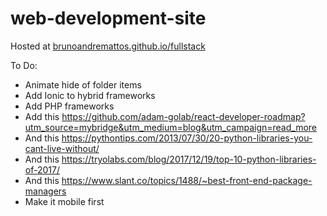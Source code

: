 # web-development-site
Hosted at [brunoandremattos.github.io/fullstack](https://brunoandremattos.github.io/fullstack/)

To Do:
* Animate hide of folder items
* Add Ionic to hybrid frameworks
* Add PHP frameworks
* Add this https://github.com/adam-golab/react-developer-roadmap?utm_source=mybridge&utm_medium=blog&utm_campaign=read_more
* And this https://pythontips.com/2013/07/30/20-python-libraries-you-cant-live-without/
* And this https://tryolabs.com/blog/2017/12/19/top-10-python-libraries-of-2017/
* And this https://www.slant.co/topics/1488/~best-front-end-package-managers
* Make it mobile first